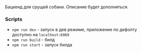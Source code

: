 Бацкенд для срущей собаки. Описание будет дополняться.

### Scripts
- `npm run dev` - запуск в дев режиме, приложение по дефолту доступно на `localhost:6969`
- `npm run build` - билд
- `npm run start` - запуск билда
